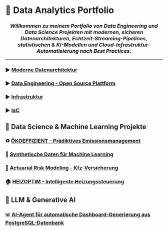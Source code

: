 # 💼 Data Analytics Portfolio

<h3 align="center">
  <i>Willkommen zu meinem Portfolio von Data Engineering und Data Science Projekten mit modernen, sicheren Datenarchitekturen, Echtzeit-Streaming-Pipelines, statistischen & KI-Modellen und Cloud-Infrastruktur-Automatisierung nach Best Practices.</i>
</h3>

---

### ▶️ [Moderne Datenarchitektur](./projects-Data-Analytics/project-1-Data-architecture/)

### ▶️ [Data Engineering - Open Source Plattform](./projects-Data-Analytics/project-2-Data-Engineering/)

### ▶️ [Infrastruktur](./projects-Data-Analytics/project-3-Infrastruktur/)

### ▶️ [IaC](./projects-Data-Analytics/terraform/)


## 🤖 Data Science & Machine Learning Projekte


### ♻️ [ÖKOEFFIZIENT - Prädiktives Emissionsmanagement](./projects-Data-Analytics/project-4-ÖKOEFFIZIENT/README.md)

### 🔬 [Synthetische Daten für Machine Learning](./projects-Data-Analytics/project-4-ÖKOEFFIZIENT/README.md)

### 🚗 [Actuarial Risk Modeling - Kfz-Versicherung](./projects-Data-Analytics/project-4-ÖKOEFFIZIENT/README.md)

### 🏠 [HEIZOPTIM - Intelligente Heizungssteuerung](./projects-Data-Analytics/project-4-ÖKOEFFIZIENT/README.md)

## 🧠 LLM & Generative AI 

###  📊 [AI-Agent für automatische Dashboard-Generierung aus PostgreSQL-Datenbank](./projects-Data-Analytics/LLM&AG&GEN/README.md)